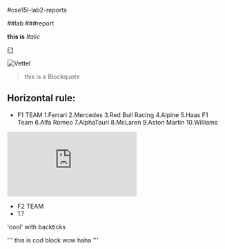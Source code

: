 #cse15l-lab2-reports

##lab
###report

**this is** *Italic*

[F1](https://www.formula1.com/en/latest/article.8-reasons-2021-will-go-down-in-f1-history-as-one-of-the-classic-seasons.2vXjkjqdBOjTAnNo2p2doo.html)


![Vettel](https://www.theguardian.com/sport/2022/feb/10/f1-put-entertainment-ahead-of-rules-in-abu-dhabi-finale-say-sebastian-vettel-and-lance-stroll)

>this is a Blockquote

Horizontal rule:
---

* F1 TEAM 
1.Ferrari
2.Mercedes
3.Red Bull Racing
4.Alpine
5.Haas F1 Team
6.Alfa Romeo
7.AlphaTauri
8.McLaren
9.Aston Martin
10.Williams

![F1 TEAM](https://www.formula1.com/en/teams.html)

* F2 TEAM
* 1.?

'cool' with backticks

'''
this is cod block
wow haha
'''

